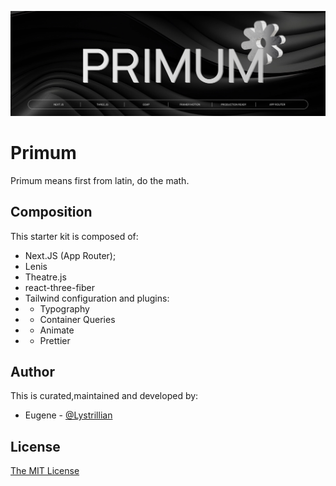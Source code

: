 ![Banner](./public/banner.png)

# Primum

Primum means first from latin, do the math.

## Composition

This starter kit is composed of:
- Next.JS (App Router);
- Lenis
- Theatre.js
- react-three-fiber
- Tailwind configuration and plugins:
- - Typography
- - Container Queries
- - Animate
- - Prettier



## Author

This is curated,maintained and developed by:
- Eugene - [@Lystrillian](https://github.com/lystrillian/)

## License

[The MIT License](https://opensource.org/license/MIT)